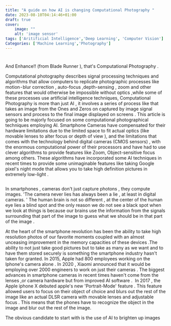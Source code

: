 ```yaml
---
title: "A guide on how AI is changing Computational Photography "
date: 2023-08-10T04:14:46+01:00
draft: true
cover:
    image: ""
    alt: 'image sensor'
tags: ['Aritificial Intelligence','Deep Learning', 'Computer Vision']
Categories: ['Machine Learning','Photography']
---
```


#
And Enhance!! (from Blade Runner ), that's Computational Photography .





Computational photography describes signal processing techniques and algorithms that allow computers to replicate photographic processes like motion - blur correction , auto-focus ,depth-sensing , zoom and other features that would otherwise be impossible without optics ,while some of these processes use artificial intelligence techniques, Computational Photography is more than just AI , it involves a series of process like that takes an image from the Ones and Zeros on captured by image signal sensors and process to the final image displayed on screens . This article is going to be majorly focused on some computational photographical techniques employing AI.
Smartphone Cameras have compensated for their hardware limitations due to the limited space to fit actual optics (like movable lenses to alter focus or depth of view ), and the limitations that comes with the technology behind digital cameras (CMOS sensors) , with the enormous computational power of their processors and have had to use clever algorithms to provide features like Zoom, Object-sensitive focus among others. These algorithms have incorporated some AI techniques in recent times to provide some unimaginable features like taking Google pixel's night mode that allows you to take high definition pictures in extremely low-light .

<image> 

In smartphones , cameras don't just capture photons , they compute images. 'The camera never lies has always been a lie , at least in digital cameras. '
The human brain is not so different , at the center of the human eye lies a blind spot and the only reason we do not see a black spot when we look at things is because our brains use the information from the signals surrounding that part of the image to guess what we should be in that part of the image .

At the heart of the smartphone revolution has been the ability to take high resolution photos of our favorite moments coupled with an almost unceasing improvement in the memory capacities of these devices .The ability to not just take good pictures but to take as many as we want and to have them stored securely is something the smartphone industry hasn't taken for granted. In 2015, Apple had 800 employees working on the Iphone's camera alone . In 2020 , Xiaomi announced that it would be employing over 2000 engineers to work on just their cameras .
The biggest advances in smartphone cameras in recent times haven't come from the lenses ,or camera hardware but from improved AI software . 
In 2017 , the Apple iphone X debuted apple's new 'Portrait-Mode' feature . This feature allowed users to focus on their object of choice and blurs out the rest of the image like an actual DLSR camera with movable lenses and adjustable focus . This means that the phones have to recognize the object in the image and blur out the rest of the image. 

The obvious candidate to start with is the use of AI to brighten up images
